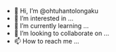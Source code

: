 - 👋 Hi, I’m @ohtuhantolongaku
- 👀 I’m interested in ...
- 🌱 I’m currently learning ...
- 💞️ I’m looking to collaborate on ...
- 📫 How to reach me ...

<!---
ohtuhantolongaku/ohtuhantolongaku is a ✨ special ✨ repository because its `README.md` (this file) appears on your GitHub profile.
You can click the Preview link to take a look at your changes.
--->
